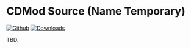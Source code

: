 # CDMod Source (Name Temporary)

[![Github](https://img.shields.io/github/v/release/Nadia8666/CRMod?include_prereleases)](https://github.com/Nadia8666/CRMod/releases/latest) [![Downloads](https://img.shields.io/github/downloads/Nadia8666/CRMod/total.svg)](https://github.com/Nadia8666/CRMod/releases/latest)

TBD.